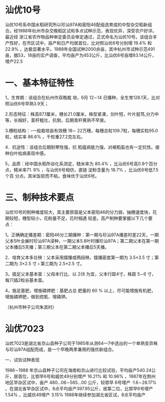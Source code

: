 # 汕优10号

汕优10号系中国水稻研究所以珍汕97A和密阳46配组选育成的中型杂交稻新组合。经1988年杭州市杂交晚稻区试和多点试种示范，表现优异，深受农户好评。最近经 浙江省农作物品种审定委员会审定通过，正式命名为汕优10号。该组合丰产性好，在市区试中，亩产和日产均居首位，比对照汕优6号分别增 19.4% 和 22.9% ，达极显著水平。1988年全国试种2000余亩，其中杭州市试种示范491亩，据53，18亩的实产调查，平均亩产为453公斤，比汕优6号亩增83.14公斤，增产22.5

# 一、基本特征特性

1，生育期：该组合在杭州作双晚裁 培，6月 12∼14 日播种，全生育128.1天，比对照汕优6号早熟3.9天；

2.形态特征：株高87.1厘米，穗长21.0厘米，株型紧凑，剑叶短，叶片挺笃,分力中等，长相好，茎秆粗壮，抗倒，后期青秆黄熟不早衰。

3.穗粒结构：-一般栽培亩有效穗 18∼ 22万穗，每穗总粒109.7粒，每穗实粒95.0 粒，结实率 86.6% ，千粒重27.2克左右。

4．抗逆性：该组合后期耐寒性强，抗 稻瘟病能力强，对褐稻虱也有一定抗性。接种白叶枯病表现中感。

5，品质：经中国水稻所谷化系测定，糙米率为 80.4% ，比汕优6号高0.9个百分点，精米率71. 9% ，与汕优6号相仿，直链 淀粉含量为 18.7% ，比汕优6号低7.5个百 分点。其米饭软而不粘，食味优于汕优6号。

# 三、制种技术要点

汕优10号的制种难度较大，其主要原茵是父本密阳46的分力弱，抽穗速度快，花期较短，穗型较小，花粉量不足，花时相遇 较差。高产制种要掌握以下几个要点：

1。正确确定播差期：密阳46分三期播种：第一期与珍汕97A播差时差22天，一期父本5叶全展时珍汕97A浸种，一期父本5.8叶时播珍汕97A；第二期父本在第一期父本播后5天播；第三期父本在第二期父本播后5天播。

2．培育父本多壮秧：父本采用摆播或两段秧，摆播密度第一期为 3.5×3.5 寸；第二期为 3×2.5 寸 𝔰 第三期为 2.5×2.5 寸。

3，插足父本基本苗：父母本行比、以 2{8 为宜，父本行距4寸，株距 5∼6 寸，每穴插2粒谷基本苗。

4，施足基肥，增施磷钾肥：基肥占总 肥量的 60 % 以上，尽可能增施有机肥，增施磷钾肥，做到控氮、增磷钾。

（杭州市种子公司朱其时）

# 汕优7023

汕优7023是湖北省京山县种子公司于1985年从测64一7中选出的一个单熟变异株与珍汕97A组配而成，是一个早晚两季兼用的强优新组合。

一、试验试种表现

1986∼1988 年京山县种子公司在海南和京山进行比较试验，平均亩产540.24公斤，居首位，比鄂早6号和威优49分别增产  16.21% 和 10.96% ，1987年在荆州地区早杂区试中，亩产 480…06∼565…00 公斤，较鄂早 6号增产 ·1.6∼28.17% 。在湖北省早杂区试中，8点平均亩产397.95公斤，居第二位，比鄂早6号增产 1.54% ，比威优49增产 3.15% 1988年继续参加湖北省区试，8点平均亩产
